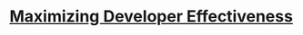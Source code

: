 # [Maximizing Developer Effectiveness](https://martinfowler.com/articles/developer-effectiveness.html)
